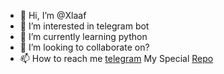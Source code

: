- 👋 Hi, I’m @Xlaaf
- 👀 I’m interested in telegram bot 
- 🌱 I’m currently learning python
- 💞️ I’m looking to collaborate on?
- 📫 How to reach me [telegram](https://t.me/voharoobot)
My Special [Repo](https://github/Xlaaf/KrustyRobot)

<!---
Xlaaf/Xlaaf is a ✨ special ✨ repository because its `README.md` (this file) appears on your GitHub profile.
You can click the Preview link to take a look at your changes.
--->
